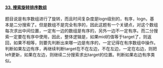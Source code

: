 #### [33. 搜索旋转排序数组](https://leetcode.cn/problems/search-in-rotated-sorted-array/)

题目说是有序数组进行了旋转，而且时间复杂度是logn级别的，有序，logn，基本是二分搜索了。但是数组不是完全有序的，因此这题有一个关键点，对这个数组每次求出中间位置，一定有一边的数组是有序的，另外一边不一定有序。而二分搜索一定要在有序中使用，因此，整体逻辑是，如果mid的值等于target了，则返回，如果不相等，则要先判断出来哪一边是有序的，一定记得在有序数组中操作。判断如果左边有序，再继续判断target在不在左边，不在左边，一定在右边，则把left更新，如果在左边，则继续二分搜索求出target的位置。判断如果右边有序类似。
